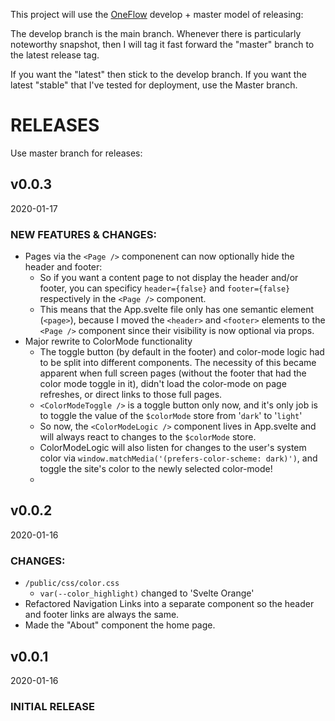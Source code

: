 This project will use the [OneFlow](https://www.endoflineblog.com/oneflow-a-git-branching-model-and-workflow) develop + master model of releasing:

The develop branch is the main branch. Whenever there is particularly noteworthy snapshot, then I will tag it fast forward the "master" branch to the latest release tag.

If you want the "latest" then stick to the develop branch. If you want the latest "stable" that I've tested for deployment, use the Master branch.

# RELEASES

Use master branch for releases:

## v0.0.3

2020-01-17

### NEW FEATURES & CHANGES:

- Pages via the `<Page />` componenent can now optionally hide the header and footer:
  - So if you want a content page to not display the header and/or footer, you can specificy `header={false}` and `footer={false}` respectively in the `<Page />` component.
  - This means that the App.svelte file only has one semantic element (`<page>`), because I moved the `<header>` and `<footer>` elements to the `<Page />` component since their visibility is now optional via props.
- Major rewrite to ColorMode functionality
  - The toggle button (by default in the footer) and color-mode logic had to be split into different components. The necessity of this became apparent when full screen pages (without the footer that had the color mode toggle in it), didn't load the color-mode on page refreshes, or direct links to those full pages.
  - `<ColorModeToggle />` is a toggle button only now, and it's only job is to toggle the value of the `$colorMode` store from '`dark`' to '`light`'
  - So now, the `<ColorModeLogic />` component lives in App.svelte and will always react to changes to the `$colorMode` store.
  - ColorModeLogic will also listen for changes to the user's system color via `window.matchMedia('(prefers-color-scheme: dark)')`, and toggle the site's color to the newly selected color-mode!
  -

## v0.0.2

2020-01-16

### CHANGES:

- `/public/css/color.css`
  - `var(--color_highlight)` changed to 'Svelte Orange'
- Refactored Navigation Links into a separate component so the header and footer links are always the same.
- Made the "About" component the home page.

## v0.0.1

2020-01-16

### INITIAL RELEASE
